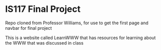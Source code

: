 
# IS117 Final Project

Repo cloned from Professor Williams, for use to get the first page and navbar for final project

This is a website called LearnWWW that has resources for learning about the WWW that was discussed in class
